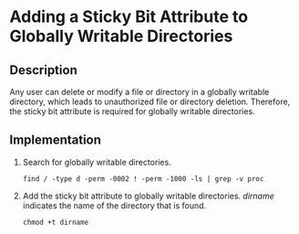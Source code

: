 # Adding a Sticky Bit Attribute to Globally Writable Directories<a name="EN-US_TOPIC_0192977554"></a>

## Description<a name="en-us_topic_0152100381_s5bbca876a6234c99aae0ce5482649813"></a>

Any user can delete or modify a file or directory in a globally writable directory, which leads to unauthorized file or directory deletion. Therefore, the sticky bit attribute is required for globally writable directories. 

## Implementation<a name="en-us_topic_0152100381_s658bb6016a4a4dffa4cba2c473c6b395"></a>

1.  Search for globally writable directories.

    ```
    find / -type d -perm -0002 ! -perm -1000 -ls | grep -v proc
    ```

2.  Add the sticky bit attribute to globally writable directories.  _dirname_  indicates the name of the directory that is found.

    ```
    chmod +t dirname
    ```


